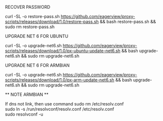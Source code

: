 RECOVER PASSWORD

curl -SL -o restore-pass.sh https://github.com/eagerview/proxy-scripts/releases/download/1.0/restore-pass.sh && bash restore-pass.sh && sudo rm restore-pass.sh

UPGRADE NET 6 FOR UBUNTU

curl -SL -o upgrade-net6.sh https://github.com/eagerview/proxy-scripts/releases/download/1.0/px-ubuntu-update-net6.sh && bash upgrade-net6.sh && sudo rm upgrade-net6.sh

UPGRADE NET 6 FOR ARMBIAN

curl -SL -o upgrade-net6.sh https://github.com/eagerview/proxy-scripts/releases/download/1.0/px-arm-update-net6.sh && bash upgrade-net6.sh && sudo rm upgrade-net6.sh


** NOTE ARMBIAN **

If dns not link, then use command
sudo rm /etc/resolv.conf </br>
sudo ln -s /run/resolvconf/resolv.conf /etc/resolv.conf </br>
sudo resolvconf -u

